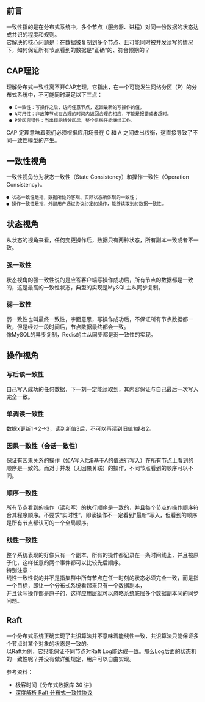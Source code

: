 ## 前言

一致性指的是在分布式系统中，多个节点（服务器、进程）对同一份数据的状态达成共识的程度和规则。
<br>
它解决的核心问题是：在数据被复制到多个节点、且可能同时被并发读写的情况下，如何保证所有节点看到的数据是“正确”的、符合预期的？

## CAP理论

理解分布式一致性离不开CAP定理。它指出，在一个可能发生网络分区（P）的分布式系统中，不可能同时满足以下三点：

     ● C一致性：写操作之后，访问任意节点，返回最新的写操作的值。
     ● A可用性：非故障节点在合理的时间内返回合理的相应，不能是报错或者超时。
     ● P分区容错性：当出现网络分区后，整个系统任能继续工作。

CAP 定理意味着我们必须根据应用场景在 C 和 A 之间做出权衡，这直接导致了不同一致性模型的产生。

## 一致性视角

一致性视角分为状态一致性（State Consistency）和操作一致性（Operation Consistency）。

    ● 状态一致性是指，数据所处的客观、实际状态所体现的一致性；
    ● 操作一致性是指，外部用户通过协议约定的操作，能够读取到的数据一致性。

## 状态视角

从状态的视角来看，任何变更操作后，数据只有两种状态，所有副本一致或者不一致。

### 强一致性

状态视角的强一致性说的是应答客户端写操作成功后，所有节点的数据都是一致的，这是最高的一致性状态，典型的实现是MySQL主从同步复制。

### 弱一致性

弱一致性也叫最终一致性，字面意思，写操作成功后，不保证所有节点数据都一致，但是经过一段时间后，节点数据最终都会一致。
<br>
像MySQL的异步复制，Redis的主从同步都是弱一致性的实现。

## 操作视角

### 写后读一致性

自己写入成功的任何数据，下一刻一定能读取到，其内容保证与自己最后一次写入完全一致。

### 单调读一致性

数据x更新1->2->3，读到新值3后，不可以再读到旧值1或者2。

### 因果一致性（会话一致性）

保证有因果关系的操作（如A写入后B基于A的值进行写入）在所有节点上看到的顺序是一致的。而对于并发（无因果关联）的操作，不同节点看到的顺序可以不同。

### 顺序一致性

所有节点看到的操作（读和写）的执行顺序是一致的，并且每个节点的操作顺序符合其程序顺序。不要求“实时性”，即读操作不一定看到“最新”写入，但看到的顺序是所有节点都认可的一个全局顺序。

### 线性一致性

整个系统表现的好像只有一个副本，所有的操作都记录在一条时间线上，并且被原子化，这样任意的两个事件都可以比较先后顺序。
<br>
特别注意：
<br>
线性一致性说的并不是指集群中所有节点在任一时刻的状态必须完全一致，而是指一个目标，即让一个分布式系统看起来只有一个数据副本，
<br>
并且读写操作都是原子的，这样应用层就可以忽略系统底层多个数据副本间的同步问题。

## Raft

一个分布式系统正确实现了共识算法并不意味着能线性一致，共识算法只能保证多个节点对某个对象的状态是一致的。
<br>
以Raft为例，它只能保证不同节点对Raft Log能达成一致。那么Log后面的状态机的一致性呢？并没有做详细规定，用户可以自由实现。

参考资料：

+ 极客时间《分布式数据库 30 讲》
+ [深度解析 Raft 分布式一致性协议](https://www.cnblogs.com/bigcoder84/p/18287979)
